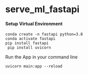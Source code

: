 # serve_ml_fastapi




#### Setup Virtual Environment
```
conda create -n fastapi python=3.8
conda activate fastapi
pip install fastapi
 pip install uvicorn
```

Run the App in your command line
```
uvicorn main:app --reload
```
